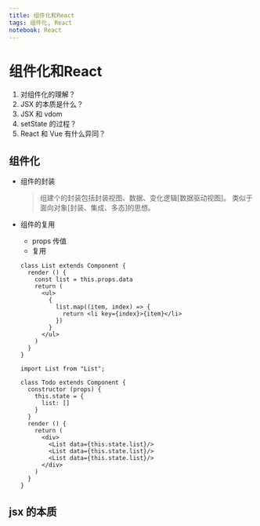 ```yaml
---
title: 组件化和React
tags: 组件化, React
notebook: React
---
```


# 组件化和React

1. 对组件化的理解？
2. JSX 的本质是什么？
3. JSX 和 vdom
4. setState 的过程？
5. React 和 Vue 有什么异同？

## 组件化

- 组件的封装
  > 组建个的封装包括封装视图、数据、变化逻辑[数据驱动视图]。
  > 类似于面向对象[封装、集成、多态]的思想。
- 组件的复用
  - props 传值
  - 复用

  ```JSX
  class List extends Component {
    render () {
      const list = this.props.data
      return (
        <ul>
          {
            list.map((item, index) => {
              return <li key={index}>{item}</li>
            })
          }
        </ul>
      )
    }
  }
  ```

  ```JSX
  import List from "List";
  
  class Todo extends Component {
    constructor (props) {
      this.state = {
        list: []
      }
    }
    render () {
      return (
        <div>
          <List data={this.state.list}/>
          <List data={this.state.list}/>
          <List data={this.state.list}/>
        </div>
      )
    }
  }
  ```

## jsx 的本质